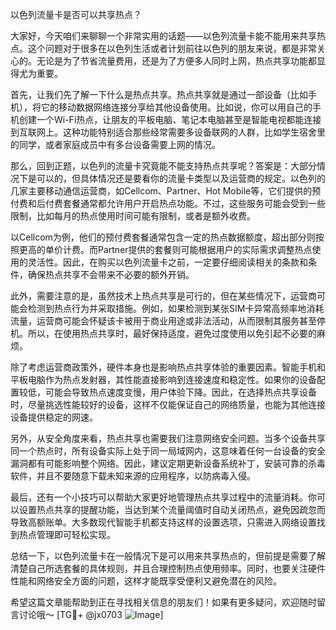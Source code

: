 以色列流量卡是否可以共享热点？

大家好，今天咱们来聊聊一个非常实用的话题——以色列流量卡能不能用来共享热点。这个问题对于很多在以色列生活或者计划前往以色列的朋友来说，都是非常关心的。无论是为了节省流量费用，还是为了方便多人同时上网，热点共享功能都显得尤为重要。

首先，让我们先了解一下什么是热点共享。热点共享就是通过一部设备（比如手机），将它的移动数据网络连接分享给其他设备使用。比如说，你可以用自己的手机创建一个Wi-Fi热点，让朋友的平板电脑、笔记本电脑甚至是智能电视都能连接到互联网上。这种功能特别适合那些经常需要多设备联网的人群，比如学生宿舍里的同学，或者家庭成员中有多台设备需要上网的情况。

那么，回到正题，以色列的流量卡究竟能不能支持热点共享呢？答案是：大部分情况下是可以的，但具体情况还是要看你的流量卡类型以及运营商的规定。以色列的几家主要移动通信运营商，如Cellcom、Partner、Hot Mobile等，它们提供的预付费和后付费套餐通常都允许用户开启热点功能。不过，这些服务可能会受到一些限制，比如每月的热点使用时间可能有限制，或者是额外收费。

以Cellcom为例，他们的预付费套餐通常包含一定的热点数据额度，超出部分则按照更高的单价计费。而Partner提供的套餐则可能根据用户的实际需求调整热点使用的灵活性。因此，在购买以色列流量卡之前，一定要仔细阅读相关的条款和条件，确保热点共享不会带来不必要的额外开销。

此外，需要注意的是，虽然技术上热点共享是可行的，但在某些情况下，运营商可能会检测到热点行为并采取措施。例如，如果检测到某张SIM卡异常高频率地消耗流量，运营商可能会怀疑该卡被用于商业用途或非法活动，从而限制其服务甚至停机。所以，在使用热点共享时，最好保持适度，避免过度使用以免引起不必要的麻烦。

除了考虑运营商政策外，硬件本身也是影响热点共享体验的重要因素。智能手机和平板电脑作为热点发射器，其性能直接影响到连接速度和稳定性。如果你的设备配置较低，可能会导致热点速度变慢，用户体验下降。因此，在选择热点共享设备时，尽量挑选性能较好的设备，这样不仅能保证自己的网络质量，也能为其他连接设备提供稳定的网速。

另外，从安全角度来看，热点共享也需要我们注意网络安全问题。当多个设备共享同一个热点时，所有设备实际上处于同一局域网内，这意味着任何一台设备的安全漏洞都有可能影响整个网络。因此，建议定期更新设备系统补丁，安装可靠的杀毒软件，并且不要随意下载未知来源的应用程序，以防病毒入侵。

最后，还有一个小技巧可以帮助大家更好地管理热点共享过程中的流量消耗。你可以设置热点共享的提醒功能，当达到某个流量阈值时自动关闭热点，避免因疏忽而导致高额账单。大多数现代智能手机都支持这样的设置选项，只需进入网络设置找到热点管理即可轻松实现。

总结一下，以色列流量卡在一般情况下是可以用来共享热点的，但前提是需要了解清楚自己所选套餐的具体规则，并且合理控制热点使用频率。同时，也要关注硬件性能和网络安全方面的问题，这样才能既享受便利又避免潜在的风险。

希望这篇文章能帮助到正在寻找相关信息的朋友们！如果有更多疑问，欢迎随时留言讨论哦～ [TG💪+ @jx0703 ![Image](https://github.com/user-attachments/assets/dbca1d08-cadb-493c-b0ec-ad6f7a83f270)]
